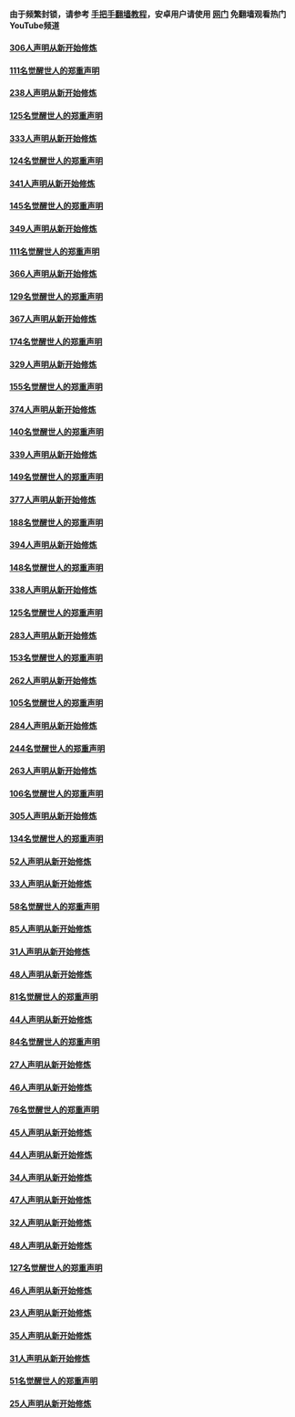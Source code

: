#### 由于频繁封锁，请参考 [手把手翻墙教程](https://github.com/gfw-breaker/guides/wiki/)，安卓用户请使用 [网门](https://github.com/gfw-breaker/nogfw/blob/master/dl.md?t=07161200) 免翻墙观看热门YouTube频道 

#### [306人声明从新开始修炼](../pages/91/428076.md?t=07161200) 

#### [111名觉醒世人的郑重声明](../pages/91/428075.md?t=07161200) 

#### [238人声明从新开始修炼](../pages/91/427767.md?t=07161200) 

#### [125名觉醒世人的郑重声明](../pages/91/427766.md?t=07161200) 

#### [333人声明从新开始修炼](../pages/91/427525.md?t=07161200) 

#### [124名觉醒世人的郑重声明](../pages/91/427524.md?t=07161200) 

#### [341人声明从新开始修炼](../pages/91/427255.md?t=07161200) 

#### [145名觉醒世人的郑重声明](../pages/91/427254.md?t=07161200) 

#### [349人声明从新开始修炼](../pages/91/426969.md?t=07161200) 

#### [111名觉醒世人的郑重声明](../pages/91/426968.md?t=07161200) 

#### [366人声明从新开始修炼](../pages/91/426737.md?t=07161200) 

#### [129名觉醒世人的郑重声明](../pages/91/426736.md?t=07161200) 

#### [367人声明从新开始修炼](../pages/91/426421.md?t=07161200) 

#### [174名觉醒世人的郑重声明](../pages/91/426420.md?t=07161200) 

#### [329人声明从新开始修炼](../pages/91/426139.md?t=07161200) 

#### [155名觉醒世人的郑重声明](../pages/91/426138.md?t=07161200) 

#### [374人声明从新开始修炼](../pages/91/425811.md?t=07161200) 

#### [140名觉醒世人的郑重声明](../pages/91/425810.md?t=07161200) 

#### [339人声明从新开始修炼](../pages/91/425690.md?t=07161200) 

#### [149名觉醒世人的郑重声明](../pages/91/425689.md?t=07161200) 

#### [377人声明从新开始修炼](../pages/91/424867.md?t=07161200) 

#### [188名觉醒世人的郑重声明](../pages/91/424866.md?t=07161200) 

#### [394人声明从新开始修炼](../pages/91/423914.md?t=07161200) 

#### [148名觉醒世人的郑重声明](../pages/91/423913.md?t=07161200) 

#### [338人声明从新开始修炼](../pages/91/423540.md?t=07161200) 

#### [125名觉醒世人的郑重声明](../pages/91/423539.md?t=07161200) 

#### [283人声明从新开始修炼](../pages/91/423296.md?t=07161200) 

#### [153名觉醒世人的郑重声明](../pages/91/423295.md?t=07161200) 

#### [262人声明从新开始修炼](../pages/91/423004.md?t=07161200) 

#### [105名觉醒世人的郑重声明](../pages/91/423003.md?t=07161200) 

#### [284人声明从新开始修炼](../pages/91/422707.md?t=07161200) 

#### [244名觉醒世人的郑重声明](../pages/91/422706.md?t=07161200) 

#### [263人声明从新开始修炼](../pages/91/422553.md?t=07161200) 

#### [106名觉醒世人的郑重声明](../pages/91/422552.md?t=07161200) 

#### [305人声明从新开始修炼](../pages/91/422153.md?t=07161200) 

#### [134名觉醒世人的郑重声明](../pages/91/422152.md?t=07161200) 

#### [52人声明从新开始修炼](../pages/91/421846.md?t=07161200) 

#### [33人声明从新开始修炼](../pages/91/421804.md?t=07161200) 

#### [58名觉醒世人的郑重声明](../pages/91/421845.md?t=07161200) 

#### [85人声明从新开始修炼](../pages/91/421769.md?t=07161200) 

#### [31人声明从新开始修炼](../pages/91/421763.md?t=07161200) 

#### [48人声明从新开始修炼](../pages/91/421605.md?t=07161200) 

#### [81名觉醒世人的郑重声明](../pages/91/421656.md?t=07161200) 

#### [44人声明从新开始修炼](../pages/91/421544.md?t=07161200) 

#### [84名觉醒世人的郑重声明](../pages/91/421543.md?t=07161200) 

#### [27人声明从新开始修炼](../pages/91/421465.md?t=07161200) 

#### [46人声明从新开始修炼](../pages/91/421454.md?t=07161200) 

#### [76名觉醒世人的郑重声明](../pages/91/421453.md?t=07161200) 

#### [45人声明从新开始修炼](../pages/91/421452.md?t=07161200) 

#### [44人声明从新开始修炼](../pages/91/421422.md?t=07161200) 

#### [34人声明从新开始修炼](../pages/91/421322.md?t=07161200) 

#### [47人声明从新开始修炼](../pages/91/421264.md?t=07161200) 

#### [32人声明从新开始修炼](../pages/91/421225.md?t=07161200) 

#### [48人声明从新开始修炼](../pages/91/421202.md?t=07161200) 

#### [127名觉醒世人的郑重声明](../pages/91/421224.md?t=07161200) 

#### [46人声明从新开始修炼](../pages/91/421203.md?t=07161200) 

#### [23人声明从新开始修炼](../pages/91/421138.md?t=07161200) 

#### [35人声明从新开始修炼](../pages/91/421122.md?t=07161200) 

#### [31人声明从新开始修炼](../pages/91/421081.md?t=07161200) 

#### [51名觉醒世人的郑重声明](../pages/91/421080.md?t=07161200) 

#### [25人声明从新开始修炼](../pages/91/421020.md?t=07161200) 

